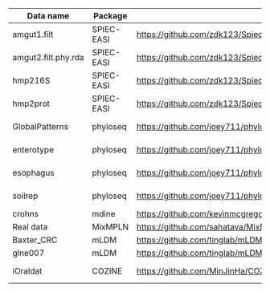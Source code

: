 | Data name           | Package    | Source                                                                    | Citation                                                                        | No of Samples                         | No of Taxa                             |
|---------------------|------------|---------------------------------------------------------------------------|---------------------------------------------------------------------------------|---------------------------------------|----------------------------------------|
| amgut1.filt         | SPIEC-EASI | https://github.com/zdk123/SpiecEasi/blob/master/data/amgut1.filt.rda      | https://journals.plos.org/ploscompbiol/article?id=10.1371/journal.pcbi.1004226  | nrow(amgut1.filt) = 289               | ncol(amgut1.filt) = 127                |
| amgut2.filt.phy.rda | SPIEC-EASI | https://github.com/zdk123/SpiecEasi/blob/master/data/amgut2.filt.phy.rda  | https://journals.plos.org/ploscompbiol/article?id=10.1371/journal.pcbi.1004226  | ncol(amgut2.filt.phy@otu_table) = 296 | nrow(amgut2.filt.phy@otu_table) = 138  |
| hmp216S             | SPIEC-EASI | https://github.com/zdk123/SpiecEasi/blob/master/data/hmp2.rda             | https://ibdmdb.org/tunnel/public/summary.html                                   | ncol(hmp216S@otu_table) = 47          | nrow(hmp216S@otu_table) = 45           |
| hmp2prot            | SPIEC-EASI | https://github.com/zdk123/SpiecEasi/blob/master/data/hmp2.rda             | https://ibdmdb.org/tunnel/public/summary.html                                   | ncol(hmp2prot@otu_table) = 47         | nrow(hmp2prot@otu_table) = 43          |
| GlobalPatterns      | phyloseq   | https://github.com/joey711/phyloseq/blob/master/data/GlobalPatterns.RData | https://journals.plos.org/plosone/article?id=10.1371/journal.pone.0061217       | ncol(GlobalPatterns@otu_table) = 26   | nrow(GlobalPatterns@otu_table) = 19216 |
| enterotype          | phyloseq   | https://github.com/joey711/phyloseq/blob/master/data/enterotype.RData     | https://journals.plos.org/plosone/article?id=10.1371/journal.pone.0061217       | ncol(enterotype@otu_table) = 280      | nrow(enterotype@otu_table) = 553       |
| esophagus           | phyloseq   | https://github.com/joey711/phyloseq/blob/master/data/esophagus.RData      | https://journals.plos.org/plosone/article?id=10.1371/journal.pone.0061217       | ncol(esophagus@otu_table) = 3         | nrow(esophagus@otu_table) = 58         |
| soilrep             | phyloseq   | https://github.com/joey711/phyloseq/blob/master/data/soilrep.RData        | https://journals.plos.org/plosone/article?id=10.1371/journal.pone.0061217       | ncol(soilrep@otu_table) = 56          | nrow(soilrep@otu_table) = 16825        |
| crohns              | mdine      | https://github.com/kevinmcgregor/mdine/blob/master/data/crohns.RData      | https://www.mcgill.ca/statisticalgenetics/software                              | 100                                   | 6                                      |
| Real data           | MixMPLN    | https://github.com/sahatava/MixMPLN/blob/master/data/real_data.csv        | https://pubmed.ncbi.nlm.nih.gov/31510709/                                       | nrow(real_data) = 195                 | ncol(real_data) = 129                  |
| Baxter_CRC          | mLDM       | https://github.com/tinglab/mLDM/blob/master/CRC/Baxter_CRC.RData          | http://www.raeslab.org/companion/ocean-interactome.html                         | 490                                   | 117                                    |
| glne007             | mLDM       | https://github.com/tinglab/mLDM/blob/master/CRC/glne007.csv               | http://www.raeslab.org/companion/ocean-interactome.html                         | 490                                   | 338                                    |
| iOraldat            | COZINE     | https://github.com/MinJinHa/COZINE/blob/master/data/iOraldat.rda          | https://bmcbioinformatics.biomedcentral.com/articles/10.1186/s12859-020-03911-w | nrow(iOraldat) = 86                   | ncol(iOraldat) = 63                    |
